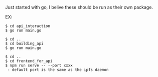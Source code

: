 Just started with go, I belive these should be run as their own package.

EX:

```
$ cd api_interaction
$ go run main.go
```

```
$ cd ..
$ cd building_api
$ go run main.go
```

```
$ cd ..
$ cd frontend_for_api
$ npm run serve -- --port xxxx
 - default port is the same as the ipfs daemon
```
